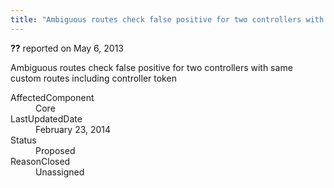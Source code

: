 ```yaml
---
title: "Ambiguous routes check false positive for two controllers with same custom routes including controller token #1150"
---
```

<div class="issue-report"><div class="issue-header"><b>??</b> reported on <time datetime="2013-05-06T19:43:11.693-07:00" title="2013-05-06T19:43:11.693-07:00">May 6, 2013</time></div><div class="issue-message" markdown="1">

Ambiguous routes check false positive for two controllers with same custom routes including controller token

</div><div class="issue-footer"><dl><dt>AffectedComponent</dt><dd>Core</dd><dt>LastUpdatedDate</dt><dd><time datetime="2014-02-23T19:29:17.883-08:00" title="2014-02-23T19:29:17.883-08:00">February 23, 2014</time></dd><dt>Status</dt><dd>Proposed</dd><dt>ReasonClosed</dt><dd>Unassigned</dd></dl></div></div>